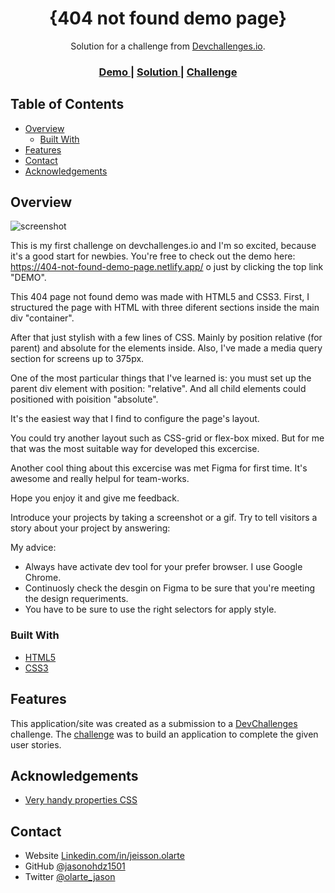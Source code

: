 <!-- Please update value in the {}  -->

<h1 align="center">{404 not found demo page}</h1>

<div align="center">
   Solution for a challenge from  <a href="http://devchallenges.io" target="_blank">Devchallenges.io</a>.
</div>

<div align="center">
  <h3>
    <a href="https://404-not-found-demo-page.netlify.app/">
      Demo
    </a>
    <span> | </span>
    <a href="https://github.com/jasonohdz1501/404-not-found">
      Solution
    </a>
    <span> | </span>
    <a href="https://devchallenges.io/challenges/wBunSb7FPrIepJZAg0sY">
      Challenge
    </a>
  </h3>
</div>

<!-- TABLE OF CONTENTS -->

## Table of Contents

- [Overview](#overview)
  - [Built With](#built-with)
- [Features](#features)
- [Contact](#contact)
- [Acknowledgements](#acknowledgements)

<!-- OVERVIEW -->

## Overview

![screenshot](https://repository-images.githubusercontent.com/362198266/bc7c2280-a77b-11eb-95ef-bffab231b62f)

This is my first challenge on devchallenges.io and I'm so excited, because it's a good start for newbies. You're free to check out the demo here: https://404-not-found-demo-page.netlify.app/ o just by clicking the top link "DEMO".

This 404 page not found demo was made with HTML5 and CSS3. First, I structured the page with HTML with three diferent sections inside the main div "container". 

After that just stylish with a few lines of CSS. Mainly by position relative (for parent) and absolute for the elements inside. Also, I've made a media query section for screens up to 375px.

One of the most particular things that I've learned is: you must set up the parent div element with position: "relative". And all child elements could positioned with poisition "absolute".

It's the easiest way  that I find to configure the page's layout.

You could try another layout such as CSS-grid or flex-box mixed. But for me that was the most suitable way for developed this excercise. 

Another cool thing about this excercise was met Figma for first time. It's awesome and really helpul for team-works.

Hope you enjoy it and give me feedback.

Introduce your projects by taking a screenshot or a gif. Try to tell visitors a story about your project by answering:

My advice:

- Always have activate dev tool for your prefer browser. I use Google Chrome.
- Continuosly check the desgin on Figma to be sure that you're meeting the design requeriments.
- You have to be sure to use the right selectors for apply style.

### Built With

<!-- This section should list any major frameworks that you built your project using. Here are a few examples.-->

- [HTML5](https://developer.mozilla.org/en-US/docs/Web/HTML)
- [CSS3](https://developer.mozilla.org/en-US/docs/Web/CSS)

## Features

<!-- List the features of your application or follow the template. Don't share the figma file here :) -->

This application/site was created as a submission to a [DevChallenges](https://devchallenges.io/challenges) challenge. The [challenge](https://devchallenges.io/challenges/wBunSb7FPrIepJZAg0sY) was to build an application to complete the given user stories.


## Acknowledgements

<!-- This section should list any articles or add-ons/plugins that helps you to complete the project. This is optional but it will help you in the future. For exmpale -->

- [Very handy properties CSS](https://css-tricks.com/)

## Contact

- Website [Linkedin.com/in/jeisson.olarte](https://www.linkedin.com/in/jeisson-olarte/)
- GitHub [@jasonohdz1501](https://github.com/jasonohdz1501)
- Twitter [@olarte_jason](https://twitter.com/olarte_jason)
